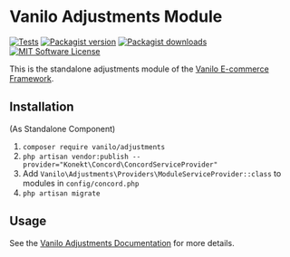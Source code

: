 # Vanilo Adjustments Module

[![Tests](https://img.shields.io/github/actions/workflow/status/vanilophp/adjustments/tests.yml?branch=master&style=flat-square)](https://github.com/vanilophp/adjustments/actions?query=workflow%3Atests)
[![Packagist version](https://img.shields.io/packagist/v/vanilo/adjustments.svg?style=flat-square)](https://packagist.org/packages/vanilo/adjustments)
[![Packagist downloads](https://img.shields.io/packagist/dt/vanilo/adjustments.svg?style=flat-square)](https://packagist.org/packages/vanilo/adjustments)
[![MIT Software License](https://img.shields.io/badge/license-MIT-blue.svg?style=flat-square)](LICENSE.md)

This is the standalone adjustments module of the [Vanilo E-commerce Framework](https://vanilo.io).

## Installation

(As Standalone Component)

1. `composer require vanilo/adjustments`
2. `php artisan vendor:publish --provider="Konekt\Concord\ConcordServiceProvider"`
3. Add `Vanilo\Adjustments\Providers\ModuleServiceProvider::class` to modules in `config/concord.php`
4. `php artisan migrate`

## Usage

See the [Vanilo Adjustments Documentation](https://vanilo.io/docs/master/adjustments) for more details.

